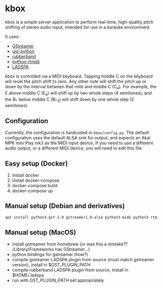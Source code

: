 # kbox

kbox is a simple server application to perform real-time, high-quality pitch
shifting of stereo audio input, intended for use in a karaoke environment.

It uses:

- [GStreamer](https://gstreamer.freedesktop.org/)
- [gst-python](https://gstreamer.freedesktop.org/bindings/python.html)
- [rubberband](https://breakfastquay.com/rubberband/)
- [python-rtmidi](https://github.com/SpotlightKid/python-rtmidi)
- [LADSPA](https://www.ladspa.org/)

kbox is controlled via a MIDI keyboard. Tapping middle C on the keyboard will
reset the pitch shift to zero. Any other note will shift the pitch up or down
by the interval between that note and middle C (C<sub>4</sub>). For example,
the E above middle C (E<sub>4</sub>) will shift up by two whole steps (4
semitones), and the B&flat; below middle C (B&flat;<sub>3</sub>) will shift
down by one whole step (2 semitones).

## Configuration

Currently, the configuration is hardcoded in `kbox/config.py`. The default
configuration uses the default ALSA sink for output, and expects an Akai MPK
mini Play mk3 as the MIDI input device. If you need to use a different audio
output, or a different MIDI device, you will need to edit this file.

## Easy setup (Docker)

1. Install docker
1. Install docker-compose
1. docker-compose build
1. docker-compose up

## Manual setup (Debian and derivatives)

```bash
apt install python3-gst-1.0 gstreamer1.0-alsa python3-mido python3-rtmidi rubberband-ladspa gstreamer1.0-plugins-bad
```

## Manual setup (MacOS)

- install gstreamer from homebrew (or was this a mistake?? /Library/Frameworks has GStreamer...)
- python bindings for gstreamer (how?)
- compile gstreamer LADSPA plugin from source (must match gstreamer version), install in $GST_PLUGIN_PATH
- compile rubberband LADSPA plugin from source, install in $HOME/.ladspa
- run with GST_PLUGIN_PATH set appropriately
